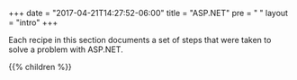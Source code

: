+++
date = "2017-04-21T14:27:52-06:00"
title = "ASP.NET"
pre = "<i class='fa fa-windows'></i> "
layout = "intro"
+++

Each recipe in this section documents a set of steps that were taken to solve a problem with ASP.NET.

{{% children  %}}
